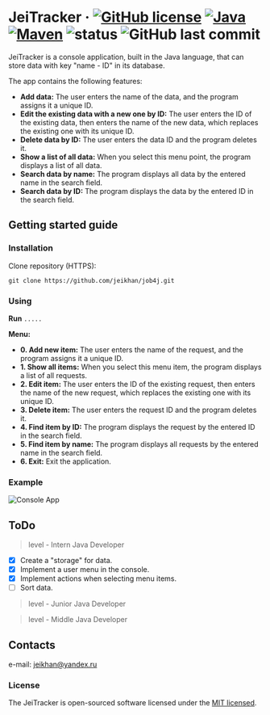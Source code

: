 # JeiTracker &middot; [![GitHub license](https://img.shields.io/badge/license-MIT-brightgreen.svg)](https://github.com/jeikhan/job4j/blob/hotfix_3/LICENSE) [![Java](https://img.shields.io/badge/Java-v13-blue)](https://www.oracle.com/java/technologies/javase-downloads.html) [![Maven](https://img.shields.io/badge/Maven-v3.6.2-blue)](https://maven.apache.org/download.cgi) ![status](https://img.shields.io/badge/status-development-red) ![GitHub last commit](https://img.shields.io/github/last-commit/jeikhan/job4j)

JeiTracker is a console application, built in the Java language, that can store data with key "name - ID" in its database.

The app contains the following features:

- **Add data:** The user enters the name of the data, and the program assigns it a unique ID.
- **Edit the existing data with a new one by ID:** The user enters the ID of the existing data, then enters the name of the new data, which replaces the existing one with its unique ID.
- **Delete data by ID:** The user enters the data ID and the program deletes it.
- **Show a list of all data:** When you select this menu point, the program displays a list of all data.
- **Search data by name:** The program displays all data by the entered name in the search field.
- **Search data by ID:** The program displays the data by the entered ID in the search field.

## Getting started guide

### Installation

Clone repository (HTTPS):

```
git clone https://github.com/jeikhan/job4j.git
```

### Using

**Run** `.....`

**Menu:**
- **0. Add new item:**  The user enters the name of the request, and the program assigns it a unique ID.
- **1. Show all items:** When you select this menu item, the program displays a list of all requests.
- **2. Edit item:** The user enters the ID of the existing request, then enters the name of the new request, which replaces the existing one with its unique ID.
- **3. Delete item:** The user enters the request ID and the program deletes it.
- **4. Find item by ID:** The program displays the request by the entered ID in the search field.
- **5. Find item by name:** The program displays all requests by the entered name in the search field.
- **6. Exit:** Exit the application.

### Example

![Console App](https://i.ibb.co/DbZczCw/console-app.png)

## ToDo

> level - Intern Java Developer

- [x] Create a "storage" for data.
- [x] Implement a user menu in the console.
- [x] Implement actions when selecting menu items.
- [ ] Sort data.

> level - Junior Java Developer

> level - Middle Java Developer

## Contacts

e-mail: jeikhan@yandex.ru

### License

The JeiTracker is open-sourced software licensed under the [MIT licensed](./LICENSE).
